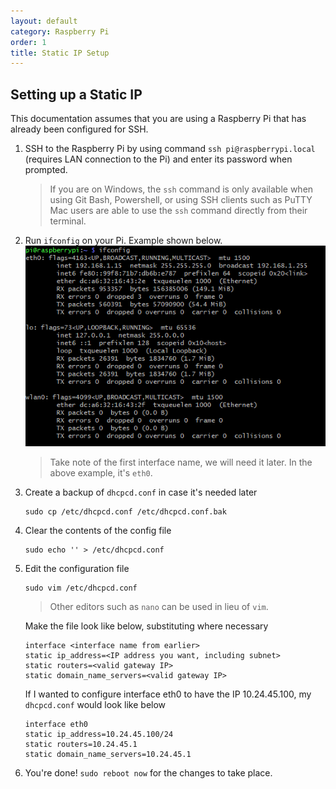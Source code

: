 ```yaml
---
layout: default
category: Raspberry Pi
order: 1
title: Static IP Setup
---
```

## Setting up a Static IP
This documentation assumes that you are using a Raspberry Pi that has already been configured for SSH.

1. SSH to the Raspberry Pi by using command `ssh pi@raspberrypi.local` (requires LAN connection to the Pi) and enter its password when prompted.  
    >If you are on Windows, the `ssh` command is only available when using Git Bash, Powershell, or using SSH clients such as PuTTY  
    >Mac users are able to use the `ssh` command directly from their terminal.  

1. Run `ifconfig` on your Pi. Example shown below.
    ![ifconfig example](../../images/raspberrypi/ifconfig.png)  

    >Take note of the first interface name, we will need it later. In the above example, it's `eth0`.

1. Create a backup of `dhcpcd.conf` in case it's needed later
    ```shell
    sudo cp /etc/dhcpcd.conf /etc/dhcpcd.conf.bak
    ```

1. Clear the contents of the config file
    ```shell
    sudo echo '' > /etc/dhcpcd.conf
    ```

1. Edit the configuration file
    ```shell
    sudo vim /etc/dhcpcd.conf
    ```
    >Other editors such as `nano` can be used in lieu of `vim`.

    Make the file look like below, substituting where necessary
    ```shell
    interface <interface name from earlier>
    static ip_address=<IP address you want, including subnet>
    static routers=<valid gateway IP>
    static domain_name_servers=<valid gateway IP>
    ```

    If I wanted to configure interface eth0 to have the IP 10.24.45.100, my `dhcpcd.conf` would look like below
    ```shell
    interface eth0
    static ip_address=10.24.45.100/24
    static routers=10.24.45.1
    static domain_name_servers=10.24.45.1
    ```

1. You're done! `sudo reboot now` for the changes to take place.